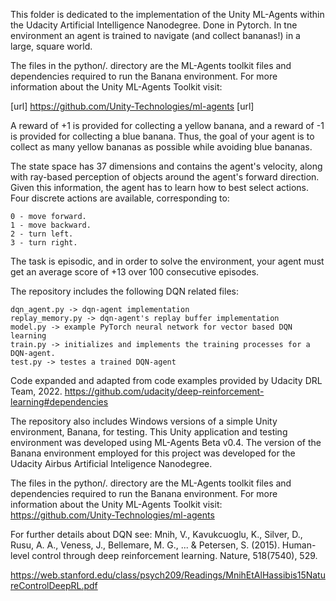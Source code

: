 This folder is dedicated to the implementation of the Unity ML-Agents within the Udacity Artificial Intelligence Nanodegree. Done in Pytorch.
In tne environment an agent is trained to navigate (and collect bananas!) in a large, square world. 

The files in the python/. directory are the ML-Agents toolkit files and dependencies required to run the Banana environment. For more information about the Unity ML-Agents Toolkit visit: 

[url] https://github.com/Unity-Technologies/ml-agents [url]

A reward of +1 is provided for collecting a yellow banana, and a reward of -1 is provided for collecting a blue banana. Thus, the goal of your agent is to collect as many yellow bananas as possible while avoiding blue bananas.

The state space has 37 dimensions and contains the agent's velocity, along with ray-based perception of objects around the agent's forward direction. Given this information, the agent has to learn how to best select actions. Four discrete actions are available, corresponding to:

    0 - move forward.
    1 - move backward.
    2 - turn left.
    3 - turn right.

The task is episodic, and in order to solve the environment, your agent must get an average score of +13 over 100 consecutive episodes.


The repository includes the following DQN related files:

    dqn_agent.py -> dqn-agent implementation
    replay_memory.py -> dqn-agent's replay buffer implementation
    model.py -> example PyTorch neural network for vector based DQN learning
    train.py -> initializes and implements the training processes for a DQN-agent.
    test.py -> testes a trained DQN-agent

Code expanded and adapted from code examples provided by Udacity DRL Team, 2022.
https://github.com/udacity/deep-reinforcement-learning#dependencies

The repository also includes Windows versions of a simple Unity environment, Banana, for testing. This Unity application and testing environment was developed using ML-Agents Beta v0.4. The version of the Banana environment employed for this project was developed for the Udacity Airbus Artificial Inteligence Nanodegree.

The files in the python/. directory are the ML-Agents toolkit files and dependencies required to run the Banana environment. For more information about the Unity ML-Agents Toolkit visit: https://github.com/Unity-Technologies/ml-agents

For further details about DQN see: Mnih, V., Kavukcuoglu, K., Silver, D., Rusu, A. A., Veness, J., Bellemare, M. G., ... & Petersen, S. (2015). Human-level control through deep reinforcement learning. Nature, 518(7540), 529.

https://web.stanford.edu/class/psych209/Readings/MnihEtAlHassibis15NatureControlDeepRL.pdf

